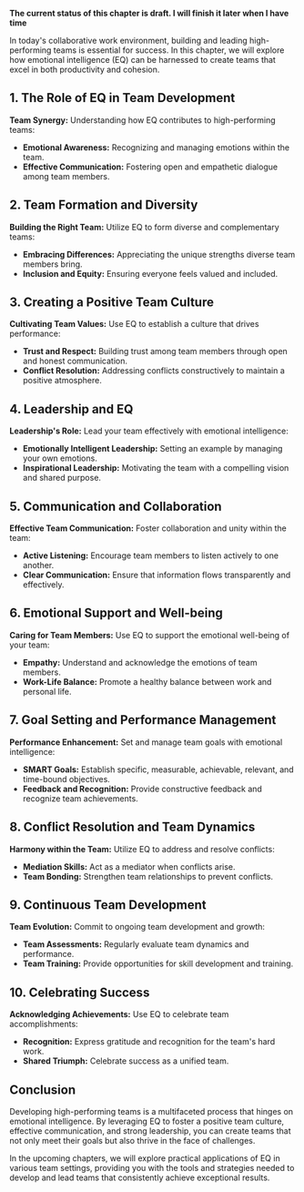 **The current status of this chapter is draft. I will finish it later when I have time**

In today's collaborative work environment, building and leading high-performing teams is essential for success. In this chapter, we will explore how emotional intelligence (EQ) can be harnessed to create teams that excel in both productivity and cohesion.

**1. The Role of EQ in Team Development**
-----------------------------------------

**Team Synergy:** Understanding how EQ contributes to high-performing teams:

* **Emotional Awareness:** Recognizing and managing emotions within the team.
* **Effective Communication:** Fostering open and empathetic dialogue among team members.

**2. Team Formation and Diversity**
-----------------------------------

**Building the Right Team:** Utilize EQ to form diverse and complementary teams:

* **Embracing Differences:** Appreciating the unique strengths diverse team members bring.
* **Inclusion and Equity:** Ensuring everyone feels valued and included.

**3. Creating a Positive Team Culture**
---------------------------------------

**Cultivating Team Values:** Use EQ to establish a culture that drives performance:

* **Trust and Respect:** Building trust among team members through open and honest communication.
* **Conflict Resolution:** Addressing conflicts constructively to maintain a positive atmosphere.

**4. Leadership and EQ**
------------------------

**Leadership's Role:** Lead your team effectively with emotional intelligence:

* **Emotionally Intelligent Leadership:** Setting an example by managing your own emotions.
* **Inspirational Leadership:** Motivating the team with a compelling vision and shared purpose.

**5. Communication and Collaboration**
--------------------------------------

**Effective Team Communication:** Foster collaboration and unity within the team:

* **Active Listening:** Encourage team members to listen actively to one another.
* **Clear Communication:** Ensure that information flows transparently and effectively.

**6. Emotional Support and Well-being**
---------------------------------------

**Caring for Team Members:** Use EQ to support the emotional well-being of your team:

* **Empathy:** Understand and acknowledge the emotions of team members.
* **Work-Life Balance:** Promote a healthy balance between work and personal life.

**7. Goal Setting and Performance Management**
----------------------------------------------

**Performance Enhancement:** Set and manage team goals with emotional intelligence:

* **SMART Goals:** Establish specific, measurable, achievable, relevant, and time-bound objectives.
* **Feedback and Recognition:** Provide constructive feedback and recognize team achievements.

**8. Conflict Resolution and Team Dynamics**
--------------------------------------------

**Harmony within the Team:** Utilize EQ to address and resolve conflicts:

* **Mediation Skills:** Act as a mediator when conflicts arise.
* **Team Bonding:** Strengthen team relationships to prevent conflicts.

**9. Continuous Team Development**
----------------------------------

**Team Evolution:** Commit to ongoing team development and growth:

* **Team Assessments:** Regularly evaluate team dynamics and performance.
* **Team Training:** Provide opportunities for skill development and training.

**10. Celebrating Success**
---------------------------

**Acknowledging Achievements:** Use EQ to celebrate team accomplishments:

* **Recognition:** Express gratitude and recognition for the team's hard work.
* **Shared Triumph:** Celebrate success as a unified team.

**Conclusion**
--------------

Developing high-performing teams is a multifaceted process that hinges on emotional intelligence. By leveraging EQ to foster a positive team culture, effective communication, and strong leadership, you can create teams that not only meet their goals but also thrive in the face of challenges.

In the upcoming chapters, we will explore practical applications of EQ in various team settings, providing you with the tools and strategies needed to develop and lead teams that consistently achieve exceptional results.
